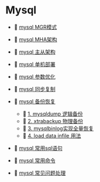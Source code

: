 # Mysql

* 📄 [mysql MGR模式](siyuan://blocks/20231110105237-li1j1hc)
* 📄 [mysql MHA架构](siyuan://blocks/20231110105237-8erosed)
* 📄 [mysql 主从架构](siyuan://blocks/20231110105237-5w749pk)
* 📄 [mysql 单机部署](siyuan://blocks/20231110105237-43cf8c9)
* 📄 [mysql 参数优化](siyuan://blocks/20231110105237-7lp46ma)
* 📄 [mysql 同步复制](siyuan://blocks/20231110105237-dzzqb3f)
* 📑 [mysql 备份恢复](siyuan://blocks/20231110105237-ofmwwr0)

  * 📄 [1. mysqldump 逻辑备份](siyuan://blocks/20231110105237-g9ygsl4)
  * 📄 [2. xtrabackup 物理备份](siyuan://blocks/20231110105237-4hx2fib)
  * 📄 [3. mysqlbinlog实现全量恢复](siyuan://blocks/20231110105237-le2efo2)
  * 📄 [4. load data infile 用法](siyuan://blocks/20231110105237-vq1j5jf)
* 📄 [mysql 常用sql语句](siyuan://blocks/20231110105237-lt6xskv)
* 📄 [mysql 常用命令](siyuan://blocks/20231110105237-an9tipd)
* 📄 [mysql 常见问题处理](siyuan://blocks/20231110105237-bhuvh4m)

　　‍
